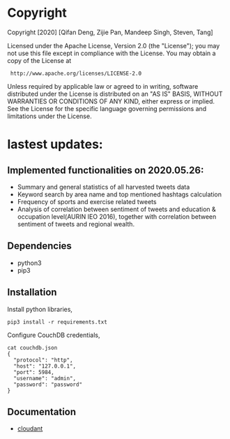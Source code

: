 # Copyright
   Copyright [2020] [Qifan Deng, Zijie Pan, Mandeep Singh, Steven, Tang]

   Licensed under the Apache License, Version 2.0 (the "License");
   you may not use this file except in compliance with the License.
   You may obtain a copy of the License at

     http://www.apache.org/licenses/LICENSE-2.0

   Unless required by applicable law or agreed to in writing, software
   distributed under the License is distributed on an "AS IS" BASIS,
   WITHOUT WARRANTIES OR CONDITIONS OF ANY KIND, either express or implied.
   See the License for the specific language governing permissions and
   limitations under the License.
# lastest updates:
   ## Implemented functionalities on 2020.05.26:
   - Summary and general statistics of all harvested tweets data
   - Keyword search by area name and top mentioned hashtags calculation
   - Frequency of sports and exercise related tweets
   - Analysis of correlation between sentiment of tweets and education & occupation level(AURIN IEO 2016), together with correlation between sentiment of tweets and  regional wealth.


## Dependencies
- python3
- pip3

## Installation
Install python libraries,
```
pip3 install -r requirements.txt
```
Configure CouchDB credentials,
```
cat couchdb.json 
{
  "protocol": "http",
  "host": "127.0.0.1",
  "port": 5984,
  "username": "admin",
  "password": "password"
}
``` 

## Documentation
- [cloudant](https://python-cloudant.readthedocs.io/en/latest/)
